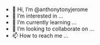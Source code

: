 - 👋 Hi, I’m @anthonytonyjerome
- 👀 I’m interested in ...
- 🌱 I’m currently learning ...
- 💞️ I’m looking to collaborate on ...
- 📫 How to reach me ...

<!---
anthonytonyjerome/anthonytonyjerome is a ✨ special ✨ repository because its `README.md` (this file) appears on your GitHub profile.
You can click the Preview link to take a look at your changes.
--->
